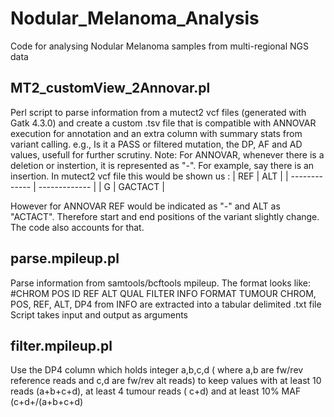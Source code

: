 # Nodular_Melanoma_Analysis
Code for analysing Nodular Melanoma samples from multi-regional NGS data
## MT2_customView_2Annovar.pl
Perl script to parse information from a mutect2 vcf files (generated with Gatk 4.3.0) and create a custom .tsv file that is compatible with ANNOVAR execution for annotation and an extra column with summary stats from variant calling. e.g., Is it a PASS or filtered mutation, the DP, AF and AD values, usefull for further scrutiny.
Note: For ANNOVAR, whenever there is a deletion or instertion, it is represented as "-". For example, say there is an insertion. In mutect2 vcf file this would be shown us : 
| REF | ALT |
| ------------- | ------------- |
| G | GACTACT |

However for ANNOVAR REF would be indicated as "-" and ALT as "ACTACT". Therefore start and end positions of the variant slightly change. The code also accounts for that.
## parse.mpileup.pl
Parse information from samtools/bcftools mpileup. The format looks like:
 #CHROM  POS     ID      REF     ALT     QUAL    FILTER  INFO    FORMAT  TUMOUR
CHROM, POS, REF, ALT, DP4 from INFO are extracted into a tabular delimited .txt file
Script takes input and output as arguments
## filter.mpileup.pl
Use the DP4 column which holds integer a,b,c,d ( where a,b are fw/rev reference reads and c,d are fw/rev alt reads) to keep values with at least 10 reads (a+b+c+d), at least 4 tumour reads ( c+d) and at least 10% MAF (c+d+/(a+b+c+d)
